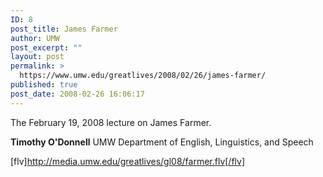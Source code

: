 ```yaml
---
ID: 8
post_title: James Farmer
author: UMW
post_excerpt: ""
layout: post
permalink: >
  https://www.umw.edu/greatlives/2008/02/26/james-farmer/
published: true
post_date: 2008-02-26 16:06:17
---
```

The February 19, 2008 lecture on James Farmer.

<strong>Timothy O'Donnell</strong>
UMW Department of English, Linguistics, and Speech

[flv]http://media.umw.edu/greatlives/gl08/farmer.flv[/flv]